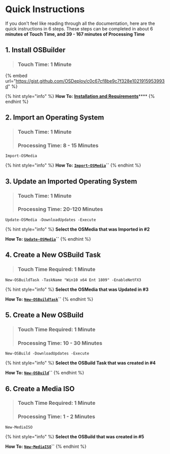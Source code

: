 # Quick Instructions

If you don't feel like reading through all the documentation, here are the quick instructions in 6 steps. These steps can be completed in about 6 **minutes of Touch Time, and 39 - 167 minutes of Processing Time**

## 1. Install OSBuilder

> ### Touch Time:  1 Minute

{% embed url="https://gist.github.com/OSDeploy/c0c67cf8be9c7f328e1021915953993d" %}

{% hint style="info" %}
**How To:**  [**Installation and Requirements**](installation.md)\*\*\*\*
{% endhint %}

## 2. Import an Operating System

> ### Touch Time:  1 Minute
>
> ### Processing Time:  8 - 15 Minutes

```text
Import-OSMedia
```

{% hint style="info" %}
**How To:**  [**`Import-OSMedia`**](functions/osmedia/import-osmedia/)**\`\`**
{% endhint %}

## 3. Update an Imported Operating System

> ### Touch Time:  1 Minute
>
> ### Processing Time:  20-120 Minutes

```text
Update-OSMedia -DownloadUpdates -Execute
```

{% hint style="info" %}
**Select the OSMedia that was Imported in \#2**

**How To:**  [**`Update-OSMedia`**](functions/osmedia/update-osmedia/)**\`\`**
{% endhint %}

## 4. Create a New OSBuild Task

> ### Touch Time Required: 1 Minute

```text
New-OSBuildTask -TaskName "Win10 x64 Ent 1809" -EnableNetFX3
```

{% hint style="info" %}
**Select the OSMedia that was Updated in \#3**

**How To:**  [**`New-OSBuildTask`**](functions/osbuild/new-osbuildtask/)**\`\`**
{% endhint %}

## 5. Create a New OSBuild

> ### Touch Time Required: 1 Minute
>
> ### Processing Time: 10 - 30 Minutes

```text
New-OSBuild -DownloadUpdates -Execute
```

{% hint style="info" %}
**Select the OSBuild Task that was created in \#4**

**How To:** [**`New-OSBuild`**](functions/osbuild/new-osbuild.md)**\`\`**
{% endhint %}

## 6. Create a Media ISO

> ### Touch Time Required: 1 Minute
>
> ### Processing Time: 1 - 2 Minutes

```text
New-MediaISO
```

{% hint style="info" %}
**Select the OSBuild that was created in \#5**

**How To:**  [**`New-MediaISO`**](functions/osbuilder/new-osbiso.md)**\`\`**
{% endhint %}



